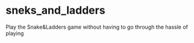 # sneks_and_ladders
Play the Snake&amp;Ladders game without having to go through the hassle of playing
